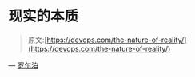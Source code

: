 # 现实的本质

> 原文:[https://devops.com/the-nature-of-reality/](https://devops.com/the-nature-of-reality/)

— [罗尔泊](https://devops.com/author/breselman/)